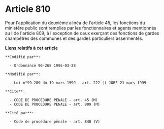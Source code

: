 # Article 810

Pour l'application du deuxième alinéa de l'article 45, les fonctions du ministère public sont remplies par les fonctionnaires
et agents mentionnés au I de l'article 809, à l'exception de ceux exerçant des fonctions de gardes champêtres des communes et
des gardes particuliers assermentés.

**Liens relatifs à cet article**

	**Codifié par**:

	  - Ordonnance 96-268 1996-03-28

	**Modifié par**:

	  - Loi n°99-209 du 19 mars 1999 - art. 222 () JORF 21 mars 1999

	**Cite**:

	  - CODE DE PROCEDURE PENALE - art. 45 (M)
	  - CODE DE PROCEDURE PENALE - art. 809 (M)

	**Cité par**:

	  - Code de procédure pénale - art. 848 (V)
